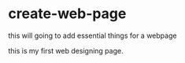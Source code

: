 # create-web-page
this will going to add essential things for a webpage

this is my first web designing page.
